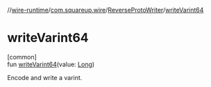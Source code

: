 //[wire-runtime](../../../index.md)/[com.squareup.wire](../index.md)/[ReverseProtoWriter](index.md)/[writeVarint64](write-varint64.md)

# writeVarint64

[common]\
fun [writeVarint64](write-varint64.md)(value: [Long](https://kotlinlang.org/api/latest/jvm/stdlib/kotlin/-long/index.html))

Encode and write a varint.
